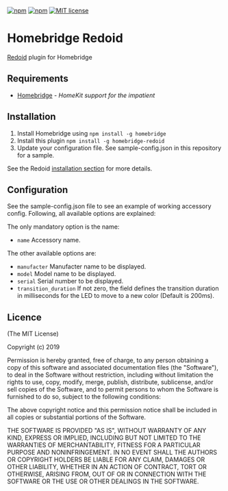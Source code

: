 [![npm](https://img.shields.io/npm/v/homebridge-redoid.svg)](https://www.npmjs.com/package/homebridge-redoid)
[![npm](https://img.shields.io/npm/dt/homebridge-redoid.svg)](https://www.npmjs.com/package/homebridge-redoid)
[![MIT license](https://img.shields.io/badge/license-MIT-blue.svg)](LICENSE)

# Homebridge Redoid

[Redoid](https://github.com/ffraenz/redoid) plugin for Homebridge

## Requirements
-	[Homebridge](https://github.com/nfarina/homebridge) - _HomeKit support for the impatient_

## Installation
1.	Install Homebridge using `npm install -g homebridge`
2.	Install this plugin `npm install -g homebridge-redoid`
3.	Update your configuration file. See sample-config.json in this repository for a sample.

See the Redoid [installation section](https://github.com/ffraenz/redoid#install-dependencies) for more details.

## Configuration
See the sample-config.json file to see an example of working accessory config. Following, all available options are explained:

The only mandatory option is the name:
 * ```name``` Accessory name.

The other available options are:
 * ```manufacter``` Manufacter name to be displayed.
 * ```model``` Model name to be displayed.
 * ```serial``` Serial number to be displayed.
 * ```transition_duration``` If not zero, the field defines the transition duration in milliseconds for the LED to move to a new color (Default is 200ms).

## Licence

(The MIT License)

Copyright (c) 2019

Permission is hereby granted, free of charge, to any person obtaining a copy
of this software and associated documentation files (the "Software"), to deal
in the Software without restriction, including without limitation the rights
to use, copy, modify, merge, publish, distribute, sublicense, and/or sell
copies of the Software, and to permit persons to whom the Software is
furnished to do so, subject to the following conditions:

The above copyright notice and this permission notice shall be included in all
copies or substantial portions of the Software.

THE SOFTWARE IS PROVIDED "AS IS", WITHOUT WARRANTY OF ANY KIND, EXPRESS OR
IMPLIED, INCLUDING BUT NOT LIMITED TO THE WARRANTIES OF MERCHANTABILITY,
FITNESS FOR A PARTICULAR PURPOSE AND NONINFRINGEMENT. IN NO EVENT SHALL THE
AUTHORS OR COPYRIGHT HOLDERS BE LIABLE FOR ANY CLAIM, DAMAGES OR OTHER
LIABILITY, WHETHER IN AN ACTION OF CONTRACT, TORT OR OTHERWISE, ARISING FROM,
OUT OF OR IN CONNECTION WITH THE SOFTWARE OR THE USE OR OTHER DEALINGS IN THE
SOFTWARE.